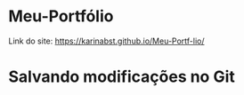 # Meu-Portfólio
Link do site: https://karinabst.github.io/Meu-Portf-lio/

# Salvando modificações no Git
